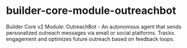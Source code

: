 # builder-core-module-outreachbot
Builder Core v2 Module: OutreachBot - An autonomous agent that sends personalized outreach messages via email or social platforms. Tracks engagement and optimizes future outreach based on feedback loops.
